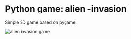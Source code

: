 # Python game: alien -invasion

Simple 2D game based on pygame.

![alien invasion game][alien-game]

[alien-game]: python_game/aliens/images/alien_shot.png
